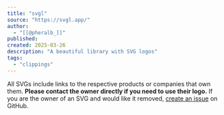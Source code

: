 ```yaml
---
title: "svgl"
source: "https://svgl.app/"
author:
  - "[[@pheralb_]]"
published:
created: 2025-03-26
description: "A beautiful library with SVG logos"
tags:
  - "clippings"
---
```

All SVGs include links to the respective products or companies that own them. **Please contact the owner directly if you need to use their logo.** If you are the owner of an SVG and would like it removed, [create an issue](https://github.com/pheralb/svgl/issues/new) on GitHub.